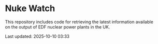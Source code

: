 # Nuke Watch

This repository includes code for retrieving the latest information available on the output of EDF nuclear power plants in the UK.

Last updated: 2025-10-10 03:33
